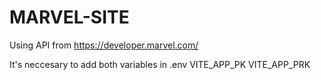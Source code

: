 # MARVEL-SITE

Using API from https://developer.marvel.com/

It's neccesary to add both variables in .env
VITE_APP_PK
VITE_APP_PRK
